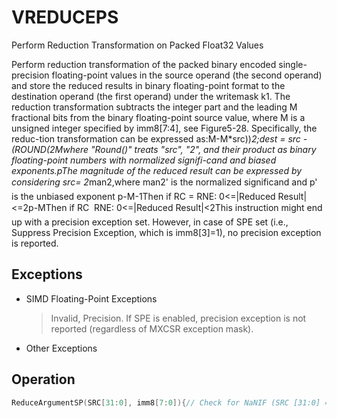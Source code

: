 # VREDUCEPS

Perform Reduction Transformation on Packed Float32 Values

Perform reduction transformation of the packed binary encoded single-precision floating-point values in the source operand (the second operand) and store the reduced results in binary floating-point format to the destination operand (the first operand) under the writemask k1.
The reduction transformation subtracts the integer part and the leading M fractional bits from the binary floating-point source value, where M is a unsigned integer specified by imm8[7:4], see Figure5-28.
Specifically, the reduc-tion transformation can be expressed as:M-M*src))*2;dest = src - (ROUND(2Mwhere "Round()" treats "src", "2", and their product as binary floating-point numbers with normalized signifi-cand and biased exponents.pThe magnitude of the reduced result can be expressed by considering src= 2*man2,where man2' is the normalized significand and p' is the unbiased exponent p-M-1Then if RC = RNE: 0<=|Reduced Result|<=2p-MThen if RC   RNE: 0<=|Reduced Result|<2This instruction might end up with a precision exception set.
However, in case of SPE set (i.e., Suppress Precision Exception, which is imm8[3]=1), no precision exception is reported.

## Exceptions

- SIMD Floating-Point Exceptions
  > Invalid, Precision.
  > If SPE is enabled, precision exception is not 
  > reported (regardless of MXCSR exception mask).
- Other Exceptions

## Operation

```C
ReduceArgumentSP(SRC[31:0], imm8[7:0]){// Check for NaNIF (SRC [31:0] = NAN) THENRETURN (Convert SRC[31:0] to QNaN); FIM := imm8[7:4]; // Number of fraction bits of the normalized significand to be subtractedRC := imm8[1:0];// Round Control for ROUND() operationRC source := imm[2];SPE := imm[3];// Suppress Precision Exception-MMM  *{ROUND(2*SRC[31:0], SPE, RC_source, RC)}; // ROUND() treats SRC and 2as standard binary FP valuesTMP[31:0] := 2TMP[31:0] := SRC[31:0] - TMP[31:0]; // subtraction under the same RC,SPE controlsRETURN TMP[31:0]; // binary encoded FP with biased exponent and normalized significand}VREDUCEPS (KL, VL) = (4, 128), (8, 256), (16, 512)FOR j := 0 TO KL-1i := j * 32IF k1[j] OR *no writemask* THENIF (EVEX.b == 1) AND (SRC *is memory*)THEN DEST[i+31:i] := ReduceArgumentSP(SRC[31:0], imm8[7:0]);ELSE DEST[i+31:i] := ReduceArgumentSP(SRC[i+31:i], imm8[7:0]);FI;ELSE IF *merging-masking*; merging-maskingTHEN *DEST[i+31:i] remains unchanged*ELSE ; zeroing-maskingDEST[i+31:i] = 0FI;FI;ENDFOR;DEST[MAXVL-1:VL] := 0Intel C/C++ Compiler Intrinsic EquivalentVREDUCEPS __m512 _mm512_mask_reduce_ps( __m512 a, int imm, int sae)VREDUCEPS __m512 _mm512_mask_reduce_ps(__m512 s, __mmask16 k, __m512 a, int imm, int sae)VREDUCEPS __m512 _mm512_maskz_reduce_ps(__mmask16 k, __m512 a, int imm, int sae)VREDUCEPS __m256 _mm256_mask_reduce_ps( __m256 a, int imm)VREDUCEPS __m256 _mm256_mask_reduce_ps(__m256 s, __mmask8 k, __m256 a, int imm)VREDUCEPS __m256 _mm256_maskz_reduce_ps(__mmask8 k, __m256 a, int imm)VREDUCEPS __m128 _mm_mask_reduce_ps( __m128 a, int imm)VREDUCEPS __m128 _mm_mask_reduce_ps(__m128 s, __mmask8 k, __m128 a, int imm)VREDUCEPS __m128 _mm_maskz_reduce_ps(__mmask8 k, __m128 a, int imm)
```
